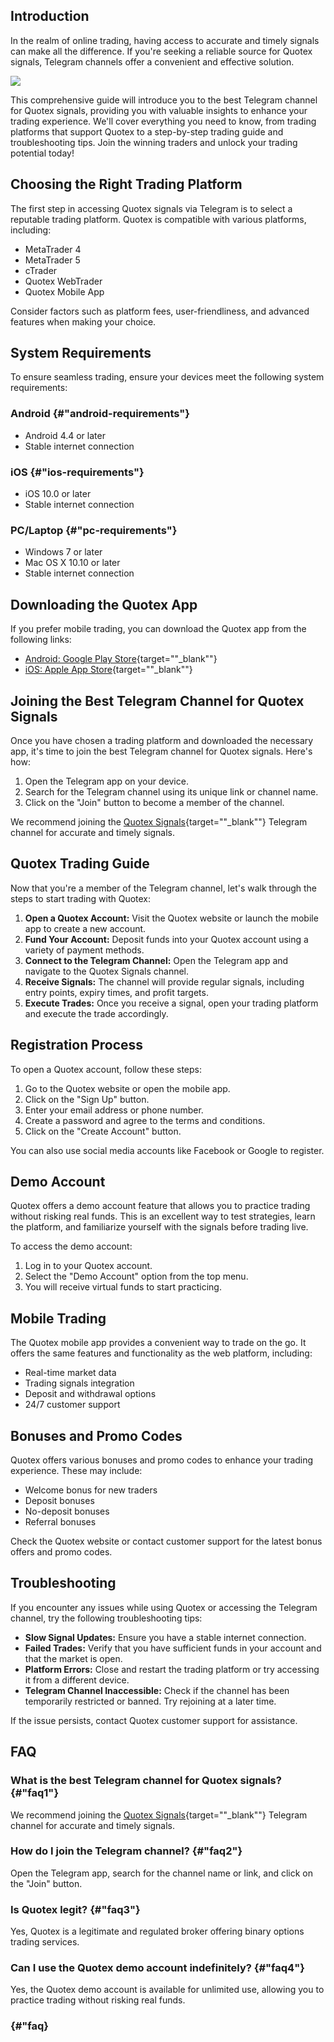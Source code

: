 ## Introduction

In the realm of online trading, having access to accurate and timely
signals can make all the difference. If you\'re seeking a reliable
source for Quotex signals, Telegram channels offer a convenient and
effective solution.

[![](https://static.quotex.io/files/8_en/300_250.jpg)](https://traff.sbs/brokerqxsignupf)

This comprehensive guide will introduce you to the best Telegram channel
for Quotex signals, providing you with valuable insights to enhance your
trading experience. We\'ll cover everything you need to know, from
trading platforms that support Quotex to a step-by-step trading guide
and troubleshooting tips. Join the winning traders and unlock your
trading potential today!

## Choosing the Right Trading Platform

The first step in accessing Quotex signals via Telegram is to select a
reputable trading platform. Quotex is compatible with various platforms,
including:

-   MetaTrader 4
-   MetaTrader 5
-   cTrader
-   Quotex WebTrader
-   Quotex Mobile App

Consider factors such as platform fees, user-friendliness, and advanced
features when making your choice.

## System Requirements

To ensure seamless trading, ensure your devices meet the following
system requirements:

### Android {#"android-requirements"}

-   Android 4.4 or later
-   Stable internet connection

### iOS {#"ios-requirements"}

-   iOS 10.0 or later
-   Stable internet connection

### PC/Laptop {#"pc-requirements"}

-   Windows 7 or later
-   Mac OS X 10.10 or later
-   Stable internet connection

## Downloading the Quotex App

If you prefer mobile trading, you can download the Quotex app from the
following links:

-   [Android: Google Play
    Store](\%22https://play.google.com/store/apps/details?id=com.binary.quotex\%22){target=""_blank""}
-   [iOS: Apple App
    Store](\%22https://apps.apple.com/in/app/quotex-online-trading/id1494811522\%22){target=""_blank""}

## Joining the Best Telegram Channel for Quotex Signals

Once you have chosen a trading platform and downloaded the necessary
app, it\'s time to join the best Telegram channel for Quotex signals.
Here\'s how:

1.  Open the Telegram app on your device.
2.  Search for the Telegram channel using its unique link or channel
    name.
3.  Click on the "Join" button to become a member of the channel.

We recommend joining the [Quotex
Signals](\%22https://t.me/quotex_signals\%22){target=""_blank""}
Telegram channel for accurate and timely signals.

## Quotex Trading Guide

Now that you\'re a member of the Telegram channel, let\'s walk through
the steps to start trading with Quotex:

1.  **Open a Quotex Account:** Visit the Quotex website or launch the
    mobile app to create a new account.
2.  **Fund Your Account:** Deposit funds into your Quotex account using
    a variety of payment methods.
3.  **Connect to the Telegram Channel:** Open the Telegram app and
    navigate to the Quotex Signals channel.
4.  **Receive Signals:** The channel will provide regular signals,
    including entry points, expiry times, and profit targets.
5.  **Execute Trades:** Once you receive a signal, open your trading
    platform and execute the trade accordingly.

## Registration Process

To open a Quotex account, follow these steps:

1.  Go to the Quotex website or open the mobile app.
2.  Click on the "Sign Up" button.
3.  Enter your email address or phone number.
4.  Create a password and agree to the terms and conditions.
5.  Click on the "Create Account" button.

You can also use social media accounts like Facebook or Google to
register.

## Demo Account

Quotex offers a demo account feature that allows you to practice trading
without risking real funds. This is an excellent way to test strategies,
learn the platform, and familiarize yourself with the signals before
trading live.

To access the demo account:

1.  Log in to your Quotex account.
2.  Select the "Demo Account" option from the top menu.
3.  You will receive virtual funds to start practicing.

## Mobile Trading

The Quotex mobile app provides a convenient way to trade on the go. It
offers the same features and functionality as the web platform,
including:

-   Real-time market data
-   Trading signals integration
-   Deposit and withdrawal options
-   24/7 customer support

## Bonuses and Promo Codes

Quotex offers various bonuses and promo codes to enhance your trading
experience. These may include:

-   Welcome bonus for new traders
-   Deposit bonuses
-   No-deposit bonuses
-   Referral bonuses

Check the Quotex website or contact customer support for the latest
bonus offers and promo codes.

## Troubleshooting

If you encounter any issues while using Quotex or accessing the Telegram
channel, try the following troubleshooting tips:

-   **Slow Signal Updates:** Ensure you have a stable internet
    connection.
-   **Failed Trades:** Verify that you have sufficient funds in your
    account and that the market is open.
-   **Platform Errors:** Close and restart the trading platform or try
    accessing it from a different device.
-   **Telegram Channel Inaccessible:** Check if the channel has been
    temporarily restricted or banned. Try rejoining at a later time.

If the issue persists, contact Quotex customer support for assistance.

## FAQ

### What is the best Telegram channel for Quotex signals? {#"faq1"}

We recommend joining the [Quotex
Signals](\%22https://t.me/quotex_signals\%22){target=""_blank""}
Telegram channel for accurate and timely signals.

### How do I join the Telegram channel? {#"faq2"}

Open the Telegram app, search for the channel name or link, and click on
the "Join" button.

### Is Quotex legit? {#"faq3"}

Yes, Quotex is a legitimate and regulated broker offering binary options
trading services.

### Can I use the Quotex demo account indefinitely? {#"faq4"}

Yes, the Quotex demo account is available for unlimited use, allowing
you to practice trading without risking real funds.

###  {#"faq}

